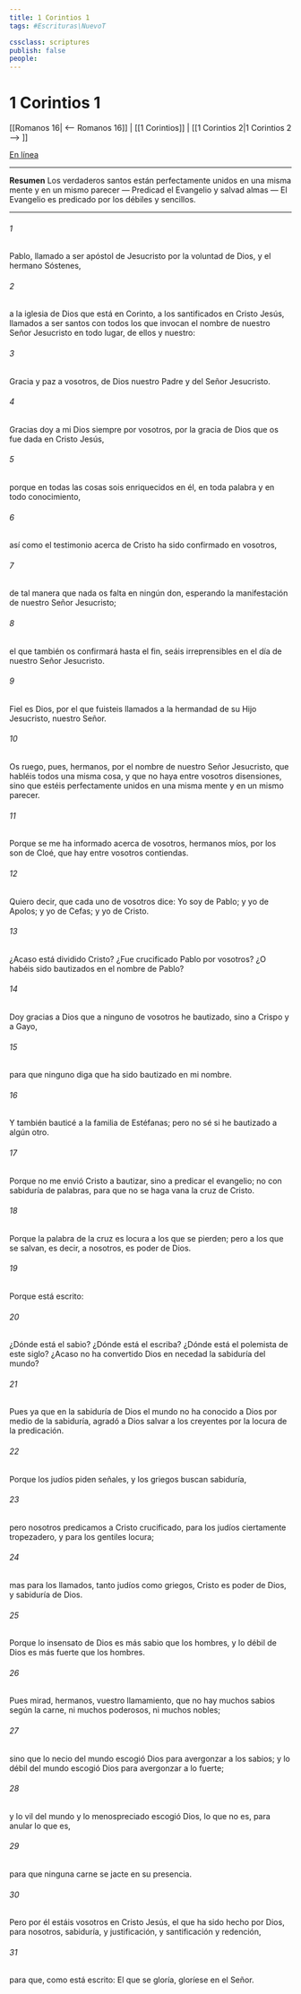 ```yaml
---
title: 1 Corintios 1
tags: #Escrituras\NuevoT

cssclass: scriptures
publish: false
people:
---
```


# 1 Corintios 1
[[Romanos 16| <-- Romanos 16]] | [[1 Corintios]] | [[1 Corintios 2|1 Corintios 2 --> ]]

[En línea](https://churchofjesuschrist.org/study/scriptures/nt/1-cor/1?lang=spa)

---
__Resumen__
Los verdaderos santos están perfectamente unidos en una misma mente y en un mismo parecer — Predicad el Evangelio y salvad almas — El Evangelio es predicado por los débiles y sencillos.

---
###### 1 
Pablo, llamado a ser apóstol de Jesucristo por la voluntad de Dios, y el hermano Sóstenes,

###### 2 
a la iglesia de Dios que está en Corinto, a los santificados en Cristo Jesús, llamados a ser santos con todos los que invocan el nombre de nuestro Señor Jesucristo en todo lugar,  de ellos y nuestro:

###### 3 
Gracia y paz a vosotros, de Dios nuestro Padre y del Señor Jesucristo.

###### 4 
Gracias doy a mi Dios siempre por vosotros, por la gracia de Dios que os fue dada en Cristo Jesús,

###### 5 
porque en todas las cosas sois enriquecidos en él, en toda palabra y en todo conocimiento,

###### 6 
así como el testimonio acerca de Cristo ha sido confirmado en vosotros,

###### 7 
de tal manera que nada os falta en ningún don, esperando la manifestación de nuestro Señor Jesucristo;

###### 8 
el que también os confirmará hasta el fin,  seáis irreprensibles en el día de nuestro Señor Jesucristo.

###### 9 
Fiel es Dios, por el que fuisteis llamados a la hermandad de su Hijo Jesucristo, nuestro Señor.

###### 10 
Os ruego, pues, hermanos, por el nombre de nuestro Señor Jesucristo, que habléis todos una misma cosa, y que no haya entre vosotros disensiones, sino que estéis perfectamente unidos en una misma mente y en un mismo parecer.

###### 11 
Porque se me ha informado acerca de vosotros, hermanos míos, por los  son de Cloé, que hay entre vosotros contiendas.

###### 12 
Quiero decir, que cada uno de vosotros dice: Yo soy de Pablo; y yo de Apolos; y yo de Cefas; y yo de Cristo.

###### 13 
¿Acaso está dividido Cristo? ¿Fue crucificado Pablo por vosotros? ¿O habéis sido bautizados en el nombre de Pablo?

###### 14 
Doy gracias a Dios que a ninguno de vosotros he bautizado, sino a Crispo y a Gayo,

###### 15 
para que ninguno diga que ha sido bautizado en mi nombre.

###### 16 
Y también bauticé a la familia de Estéfanas; pero no sé si he bautizado a algún otro.

###### 17 
Porque no me envió Cristo a bautizar, sino a predicar el evangelio; no con sabiduría de palabras, para que no se haga vana la cruz de Cristo.

###### 18 
Porque la palabra de la cruz es locura a los que se pierden; pero a los que se salvan, es decir, a nosotros, es poder de Dios.

###### 19 
Porque está escrito:

###### 20 
¿Dónde está el sabio? ¿Dónde está el escriba? ¿Dónde está el polemista de este siglo? ¿Acaso no ha convertido Dios en necedad la sabiduría del mundo?

###### 21 
Pues ya que en la sabiduría de Dios el mundo no ha conocido a Dios por medio de la sabiduría, agradó a Dios salvar a los creyentes por la locura de la predicación.

###### 22 
Porque los judíos piden señales, y los griegos buscan sabiduría,

###### 23 
pero nosotros predicamos a Cristo crucificado, para los judíos ciertamente tropezadero, y para los gentiles locura;

###### 24 
mas para los llamados, tanto judíos como griegos, Cristo es poder de Dios, y sabiduría de Dios.

###### 25 
Porque lo insensato de Dios es más sabio que los hombres, y lo débil de Dios es más fuerte que los hombres.

###### 26 
Pues mirad, hermanos, vuestro llamamiento, que no hay muchos sabios según la carne, ni muchos poderosos, ni muchos nobles;

###### 27 
sino que lo necio del mundo escogió Dios para avergonzar a los sabios; y lo débil del mundo escogió Dios para avergonzar a lo fuerte;

###### 28 
y lo vil del mundo y lo menospreciado escogió Dios,  lo que no es, para anular lo que es,

###### 29 
para que ninguna carne se jacte en su presencia.

###### 30 
Pero por él estáis vosotros en Cristo Jesús, el que ha sido hecho por Dios, para nosotros, sabiduría, y justificación, y santificación y redención,

###### 31 
para que, como está escrito: El que se gloría, gloríese en el Señor.

